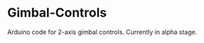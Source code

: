 Gimbal-Controls
===============

Arduino code for 2-axis gimbal controls. Currently in alpha stage.
